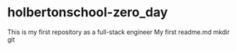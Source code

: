 # holbertonschool-zero_day
This is my first repository as a full-stack engineer
My first readme.md
mkdir git 

